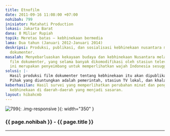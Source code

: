 ```yaml
---
title: Etnofilm
date: 2011-09-16 11:08:00 +07:00
nohibah: 799
inisiator: Matahati Production
lokasi: Jakarta Barat
dana: 8 Miliar Rupiah
topik: Meretas batas – kebhinekaan bermedia
lama: Dua tahun (Januari 2012-Januari 2014)
deskripsi: Produksi, publikasi, dan sosialisasi kebhinekaan nusantara melalui film
  dokumenter.
masalah: Menyebarluaskan kekayaan budaya dan kebhinekaan Nusantara melalui medium
  film dokumenter, yang selama banyak dikomodifikasi oleh stasiun televisi. Proyek
  ini merupakan penyeimbang untuk memperlihatkan wajah Indonesia sesugguhnya.
solusi: |-
  Hasil produksi film dokumenter tentang kebhinekaan itu akan dipublikasikan melalui stasiun TV lokal yang selalu tidak memiliki program berkualitas, serta sosialisasi proyek ini langsung ke berbagai daerah.
  Pihak yang diuntungkan adalah pemerintah, stasiun TV lokal, dan khalayak di daerah.
keberhasilan: Hasil survei yang memperlihatkan perubahan minat dan pengetahuan tentang
  kebhinekaan di daerah-daerah yang menjadi sasaran.
layout: hibahcmb
---
```


![799](/static/img/hibahcmb/799.png){: .img-responsive }{: width="350" }

### {{ page.nohibah }} - {{ page.title }}

---
